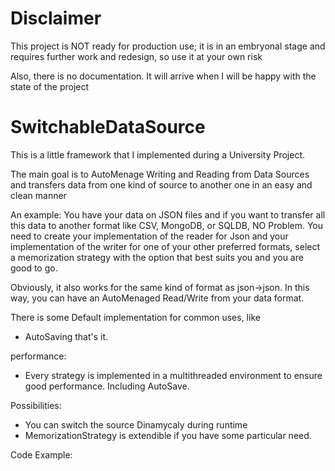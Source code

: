 # Disclaimer
This project is NOT ready for production use; it is in an embryonal stage and requires further work and redesign, so use it at your own risk

Also, there is no documentation. It will arrive when I will be happy with the state of the project

# SwitchableDataSource

This is a little framework that I implemented during a University Project.

The main goal is to AutoMenage Writing and Reading from Data Sources and transfers data from one kind of source to another one in an easy and clean manner

An example:
You have your data on JSON files and if you want to transfer all this data to another format like CSV, MongoDB, or SQLDB, NO Problem.
You need to create your implementation of the reader for Json and your implementation of the writer for one of your other preferred formats, select a memorization strategy with the option that best suits you and you are good to go.

Obviously, it also works for the same kind of format as json->json. In this way, you can have an AutoMenaged Read/Write from your data format. 

There is some Default implementation for common uses, like
- AutoSaving
that's it.

performance:
- Every strategy is implemented in a multithreaded environment to ensure good performance. Including AutoSave.

Possibilities:
- You can switch the source Dinamycaly during runtime 
- MemorizationStrategy is extendible if you have some particular need.



Code Example:





